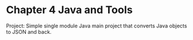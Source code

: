 Chapter 4 Java and Tools
========================

Project: Simple single module Java main project that converts Java objects to JSON and back.
